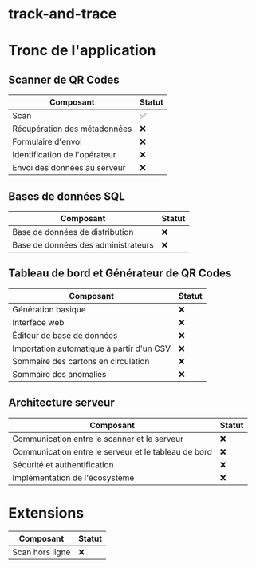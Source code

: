 # track-and-trace

# Tronc de l'application

## Scanner de QR Codes

| Composant | Statut |
| ------------ | ------------- |
| Scan | :white_check_mark: |
| Récupération des métadonnées | :x: |
| Formulaire d'envoi | :x: |
| Identification de l'opérateur | :x: |
| Envoi des données au serveur | :x: |

## Bases de données SQL

| Composant | Statut |
| ------------ | ------------- |
| Base de données de distribution | :x: |
| Base de données des administrateurs | :x: |

## Tableau de bord et Générateur de QR Codes

| Composant | Statut |
| ------------ | ------------- |
| Génération basique | :x: |
| Interface web | :x: |
| Éditeur de base de données | :x: |
| Importation automatique à partir d'un CSV | :x: |
| Sommaire des cartons en circulation | :x: |
| Sommaire des anomalies | :x: |

## Architecture serveur

| Composant | Statut |
| ------------ | ------------- |
| Communication entre le scanner et le serveur | :x: |
| Communication entre le serveur et le tableau de bord | :x: |
| Sécurité et authentification | :x: |
| Implémentation de l'écosystème | :x: |

# Extensions

| Composant | Statut |
| ------------ | ------------- |
| Scan hors ligne | :x: |

